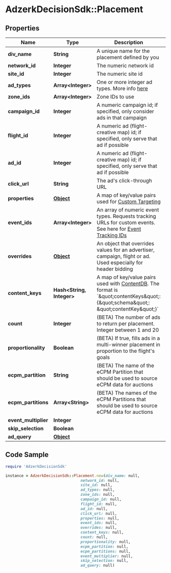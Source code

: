 # AdzerkDecisionSdk::Placement

## Properties

Name | Type | Description | Notes
------------ | ------------- | ------------- | -------------
**div_name** | **String** | A unique name for the placement defined by you | [optional] 
**network_id** | **Integer** | The numeric network id | [optional] 
**site_id** | **Integer** | The numeric site id | [optional] 
**ad_types** | **Array&lt;Integer&gt;** | One or more integer ad types. More info [here](https://dev.adzerk.com/docs/ad-sizes) | [optional] 
**zone_ids** | **Array&lt;Integer&gt;** | Zone IDs to use | [optional] 
**campaign_id** | **Integer** | A numeric campaign id; if specified, only consider ads in that campaign | [optional] 
**flight_id** | **Integer** | A numeric ad (flight-creative map) id; if specified, only serve that ad if possible | [optional] 
**ad_id** | **Integer** | A numeric ad (flight-creative map) id; if specified, only serve that ad if possible | [optional] 
**click_url** | **String** | The ad&#39;s click-through URL | [optional] 
**properties** | [**Object**](.md) | A map of key/value pairs used for [Custom Targeting](https://dev.adzerk.com/docs/custom-targeting) | [optional] 
**event_ids** | **Array&lt;Integer&gt;** | An array of numeric event types. Requests tracking URLs for custom events. See here for [Event Tracking IDs](https://dev.adzerk.com/v1.0/docs/custom-event-tracking) | [optional] 
**overrides** | [**Object**](.md) | An object that overrides values for an advertiser, campaign, flight or ad. Used especially for header bidding | [optional] 
**content_keys** | **Hash&lt;String, Integer&gt;** | A map of key/value pairs used with [ContentDB](https://dev.adzerk.com/docs/contentdb-1). The format is &#x60;\&quot;contentKeys\&quot;: {\&quot;schema\&quot;: \&quot;contentKey\&quot;}&#x60; | [optional] 
**count** | **Integer** | (BETA) The number of ads to return per placement. Integer between 1 and 20 | [optional] 
**proportionality** | **Boolean** | (BETA) If true, fills ads in a multi-winner placement in proportion to the flight&#39;s goals | [optional] 
**ecpm_partition** | **String** | (BETA) The name of the eCPM Partition that should be used to source eCPM data for auctions | [optional] 
**ecpm_partitions** | **Array&lt;String&gt;** | (BETA) The names of the eCPM Partitions that should be used to source eCPM data for auctions | [optional] 
**event_multiplier** | **Integer** |  | [optional] 
**skip_selection** | **Boolean** |  | [optional] 
**ad_query** | [**Object**](.md) |  | [optional] 

## Code Sample

```ruby
require 'AdzerkDecisionSdk'

instance = AdzerkDecisionSdk::Placement.new(div_name: null,
                                 network_id: null,
                                 site_id: null,
                                 ad_types: null,
                                 zone_ids: null,
                                 campaign_id: null,
                                 flight_id: null,
                                 ad_id: null,
                                 click_url: null,
                                 properties: null,
                                 event_ids: null,
                                 overrides: null,
                                 content_keys: null,
                                 count: null,
                                 proportionality: null,
                                 ecpm_partition: null,
                                 ecpm_partitions: null,
                                 event_multiplier: null,
                                 skip_selection: null,
                                 ad_query: null)
```


